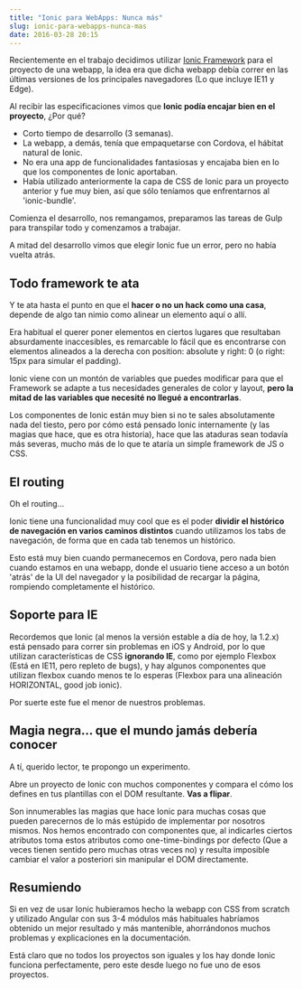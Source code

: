 ```yaml
---
title: "Ionic para WebApps: Nunca más"
slug: ionic-para-webapps-nunca-mas
date: 2016-03-28 20:15
---
```

Recientemente en el trabajo decidimos utilizar [Ionic Framework](https://ionicframework.com/) para el proyecto de una webapp, la idea era que dicha webapp debía correr en las últimas versiones de los principales navegadores (Lo que incluye IE11 y Edge).

Al recibir las especificaciones vimos que **Ionic podía encajar bien en el proyecto**, ¿Por qué?


- Corto tiempo de desarrollo (3 semanas).
- La webapp, a demás, tenía que empaquetarse con Cordova, el hábitat natural de Ionic.
- No era una app de funcionalidades fantasiosas y encajaba bien en lo que los componentes de Ionic aportaban.
- Había utilizado anteriormente la capa de CSS de Ionic para un proyecto anterior y fue muy bien, así que sólo teníamos que enfrentarnos al 'ionic-bundle'.

Comienza el desarrollo, nos remangamos, preparamos las tareas de Gulp para transpilar todo y comenzamos a trabajar.

A mitad del desarrollo vimos que elegir Ionic fue un error, pero no había vuelta atrás.

## Todo framework te ata

Y te ata hasta el punto en que el **hacer o no un hack como una casa**, depende de algo tan nimio como alinear un elemento aquí o allí.

Era habitual el querer poner elementos en ciertos lugares que resultaban absurdamente inaccesibles, es remarcable lo fácil que es encontrarse con elementos alineados a la derecha con position: absolute y right: 0 (o right: 15px para simular el padding).

Ionic viene con un montón de variables que puedes modificar para que el Framework se adapte a tus necesidades generales de color y layout, **pero la mitad de las variables que necesité no llegué a encontrarlas**.

Los componentes de Ionic están muy bien si no te sales absolutamente nada del tiesto, pero por cómo está pensado Ionic internamente (y las magias que hace, que es otra historia), hace que las ataduras sean todavía más severas, mucho más de lo que te ataría un simple framework de JS o CSS.

## El routing

Oh el routing...

Ionic tiene una funcionalidad muy cool que es el poder **dividir el histórico de navegación en varios caminos distintos** cuando utilizamos los tabs de navegación, de forma que en cada tab tenemos un histórico.

Esto está muy bien cuando permanecemos en Cordova, pero nada bien cuando estamos en una webapp, donde el usuario tiene acceso a un botón 'atrás' de la UI del navegador y la posibilidad de recargar la página, rompiendo completamente el histórico.

## Soporte para IE

Recordemos que Ionic (al menos la versión estable a día de hoy, la 1.2.x) está pensado para correr sin problemas en iOS y Android, por lo que utilizan características de CSS **ignorando IE**, como por ejemplo Flexbox (Está en IE11, pero repleto de bugs), y hay algunos componentes que utilizan flexbox cuando menos te lo esperas (Flexbox para una alineación HORIZONTAL, good job ionic).

Por suerte este fue el menor de nuestros problemas.

## Magia negra... que el mundo jamás debería conocer

A tí, querido lector, te propongo un experimento.

Abre un proyecto de Ionic con muchos componentes y compara el cómo los defines en tus plantillas con el DOM resultante. **Vas a flipar**.

Son innumerables las magias que hace Ionic para muchas cosas que pueden parecernos de lo más estúpido de implementar por nosotros mismos. Nos hemos encontrado con componentes que, al indicarles ciertos atributos toma estos atributos como one-time-bindings por defecto (Que a veces tienen sentido pero muchas otras veces no) y resulta imposible cambiar el valor a posteriori sin manipular el DOM directamente.

## Resumiendo

Si en vez de usar Ionic hubieramos hecho la webapp con CSS from scratch y utilizado Angular con sus 3-4 módulos más habituales habríamos obtenido un mejor resultado y más mantenible, ahorrándonos muchos problemas y explicaciones en la documentación.

Está claro que no todos los proyectos son iguales y los hay donde Ionic funciona perfectamente, pero este desde luego no fue uno de esos proyectos.
